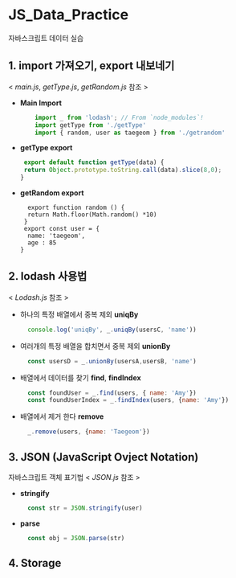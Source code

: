 # JS_Data_Practice
자바스크립트 데이터 실습

## 1. import 가져오기, export 내보네기 
< _main.js_, _getType.js_, _getRandom.js_ 참조 >

- **Main Import**
  ```javascript
      import _ from 'lodash'; // From `node_modules`!
      import getType from './getType'
      import { random, user as taegeom } from './getrandom'
  ```
- **getType export**
   ```javascript
    export default function getType(data) {
    return Object.prototype.toString.call(data).slice(8,0);
   }
   ```
- **getRandom export**
  ```jvascript
    export function random () {
    return Math.floor(Math.random() *10)
   } 
   export const user = {
    name: 'taegeom',
    age : 85
  }
  ```

## 2. lodash 사용법
< _Lodash.js_ 참조 >

- 하나의 특정 배열에서 중복 제외 **uniqBy**
  ```javascript
    console.log('uniqBy', _.uniqBy(usersC, 'name'))
  ```
- 여러개의 특정 배열을 합치면서 중복 제외 **unionBy**
  ```javascript
    const usersD = _.unionBy(usersA,usersB, 'name')
  ```

- 배열에서 데이터를 찾기 **find**, **findIndex**
  ```javascript
    const foundUser = _.find(users, { name: 'Amy'})
    const foundUserIndex = _.findIndex(users, {name: 'Amy'})
  ```
- 배열에서 제거 한다 **remove**
  ```javascript
    _.remove(users, {name: 'Taegeom'})
  ```

## 3. JSON (JavaScript Ovject Notation)
자바스크립트 객체 표기법
< _JSON.js_ 참조 >

- **stringify**
  ```javascript
    const str = JSON.stringify(user)
  ```
- **parse**
  ```javascript
    const obj = JSON.parse(str)
  ```

## 4. Storage
